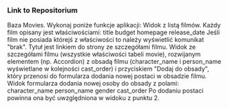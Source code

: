 ### Link to Repositorium
Baza Movies. Wykonaj poniże funkcje aplikacji:
Widok z listą filmów. Każdy film opisany jest właściwościami:
title
budget
homepage
release_date
Jeśli film nie posiada którejś z właściwości to należy wyświetlić komunikat "brak". Tytuł jest linkiem do strony ze szczegółami filmu.
Widok ze szczegółami filmu (wszystkie właściwości  tabeli movie), rozwijanym elementem (np. Accordion) z obsadą filmu (character_name i person_name  wyświetlane w kolejności cast_order) i przyciskiem "Dodaj do obsady", który przenosi do formularza dodania nowej postaci w obsadzie filmu.
Widok formularza dodania nowej osoby do obsady z polami:
character_name
person_name
gender
cast_order
Po dodaniu postaci powinna ona być uwzględniona w widoku z punktu 2.
